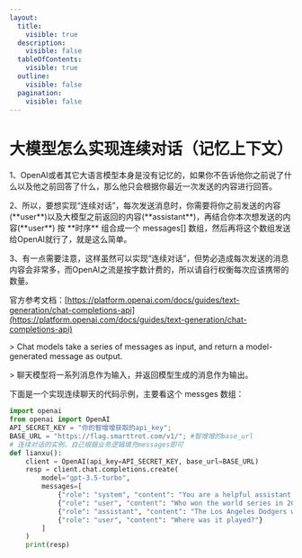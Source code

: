 ```yaml
---
layout:
  title:
    visible: true
  description:
    visible: false
  tableOfContents:
    visible: true
  outline:
    visible: false
  pagination:
    visible: false
---
```


# 大模型怎么实现连续对话（记忆上下文）

1、OpenAI或者其它大语言模型本身是没有记忆的，如果你不告诉他你之前说了什么以及他之前回答了什么，那么他只会根据你最近一次发送的内容进行回答。

2、所以，要想实现“连续对话”，每次发送消息时，你需要将你之前发送的内容(\*\*user\*\*)以及大模型之前返回的内容(\*\*assistant\*\*)，再结合你本次想发送的内容(\*\*user\*\*) 按 \*\*时序\*\* 组合成一个 messages\[] 数组，然后再将这个数组发送给OpenAI就行了，就是这么简单。

3、有一点需要注意，这样虽然可以实现“连续对话”，但势必造成每次发送的消息内容会非常多，而OpenAI之流是按字数计费的，所以请自行权衡每次应该携带的数量。

官方参考文档：[https://platform.openai.com/docs/guides/text-generation/chat-completions-api](https://platform.openai.com/docs/guides/text-generation/chat-completions-api)

\> Chat models take a series of messages as input, and return a model-generated message as output.

\> 聊天模型将一系列消息作为输入，并返回模型生成的消息作为输出。

下面是一个实现连续聊天的代码示例，主要看这个 messges 数组：

```python
import openai
from openai import OpenAI
API_SECRET_KEY = "你的智增增获取的api_key";
BASE_URL = "https://flag.smarttrot.com/v1/"; #智增增的base_url
# 连续对话的实例，自己根据业务逻辑填充messages即可
def lianxu():
    client = OpenAI(api_key=API_SECRET_KEY, base_url=BASE_URL)
    resp = client.chat.completions.create(
        model="gpt-3.5-turbo",
        messages=[
            {"role": "system", "content": "You are a helpful assistant."},
            {"role": "user", "content": "Who won the world series in 2020?"},
            {"role": "assistant", "content": "The Los Angeles Dodgers won the World Series in 2020."},
            {"role": "user", "content": "Where was it played?"}
        ]
    )
    print(resp)
```
